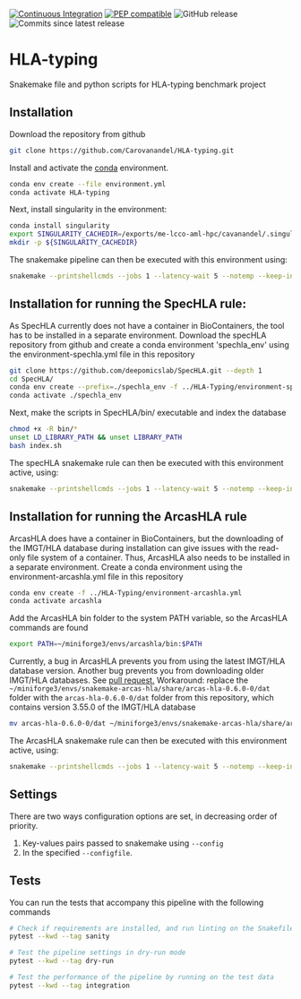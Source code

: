 [![Continuous Integration](https://github.com/Carovanandel/HLA-typing/actions/workflows/ci.yml/badge.svg)](https://github.com/Carovanandel/HLA-typing/actions/workflows/ci.yml)
[![PEP compatible](http://pepkit.github.io/img/PEP-compatible-green.svg)](http://pep.databio.org)
![GitHub release](https://img.shields.io/github/v/release/Carovanandel/HLA-typing)
![Commits since latest release](https://img.shields.io/github/commits-since/Carovanandel/HLA-typing/latest)

# HLA-typing
Snakemake file and python scripts for HLA-typing benchmark project

## Installation
Download the repository from github
```bash
git clone https://github.com/Carovanandel/HLA-typing.git
```

Install and activate the
[conda](https://docs.conda.io/en/latest/miniconda.html)
environment.
```bash
conda env create --file environment.yml
conda activate HLA-typing
```

Next, install singularity in the environment:
```bash
conda install singularity
export SINGULARITY_CACHEDIR=/exports/me-lcco-aml-hpc/cavanandel/.singularity
mkdir -p ${SINGULARITY_CACHEDIR}
```

The snakemake pipeline can then be executed with this environment using:
```bash
snakemake --printshellcmds --jobs 1 --latency-wait 5 --notemp --keep-incomplete --use-singularity --singularity-args ' --cleanenv --bind /tmp' --singularity-prefix '~/.singularity/cache/snakemake' --configfile tests/config.json --config pepfile=tests/pep/100_samples.csv --snakefile Snakefile --until T1K seq2hla optitype
```

## Installation for running the SpecHLA rule:
As SpecHLA currently does not have a container in BioContainers, the tool has to be installed in a separate environment.
Download the specHLA repository from github and create a conda environment 'spechla_env' using the environment-spechla.yml file in this repository
```bash
git clone https://github.com/deepomicslab/SpecHLA.git --depth 1
cd SpecHLA/
conda env create --prefix=./spechla_env -f ../HLA-Typing/environment-spechla.yml
conda activate ./spechla_env
```

Next, make the scripts in SpecHLA/bin/ executable and index the database
```bash
chmod +x -R bin/*
unset LD_LIBRARY_PATH && unset LIBRARY_PATH 
bash index.sh
```

The specHLA snakemake rule can then be executed with this environment active, using:
```bash
snakemake --printshellcmds --jobs 1 --latency-wait 5 --notemp --keep-incomplete --configfile tests/config.json --config pepfile=tests/pep/100_samples.csv --cores 1 --snakefile Snakefile --until spechla
```
## Installation for running the ArcasHLA rule
ArcasHLA does have a container in BioContainers, but the downloading of the IMGT/HLA database 
during installation can give issues with the read-only file system of a container. Thus, ArcasHLA also 
needs to be installed in a separate environment. Create a conda environment using the environment-arcashla.yml file in this repository
```bash
conda env create -f ../HLA-Typing/environment-arcashla.yml
conda activate arcashla
```

Add the ArcasHLA bin folder to the system PATH variable, so the ArcasHLA commands are found
```bash
export PATH=~/miniforge3/envs/arcashla/bin:$PATH
```

Currently, a bug in ArcasHLA prevents you from using the latest IMGT/HLA database version. Another bug prevents you from downloading older IMGT/HLA databases. See [pull request.](https://github.com/RabadanLab/arcasHLA/issues/133)
Workaround: replace the ```~/miniforge3/envs/snakemake-arcas-hla/share/arcas-hla-0.6.0-0/dat``` folder with the ```arcas-hla-0.6.0-0/dat``` folder from this repository, which contains version 3.55.0 of the IMGT/HLA database
```bash
mv arcas-hla-0.6.0-0/dat ~/miniforge3/envs/snakemake-arcas-hla/share/arcas-hla-0.6.0-0/dat
```

The ArcasHLA snakemake rule can then be executed with this environment active, using:
```bash
snakemake --printshellcmds --jobs 1 --latency-wait 5 --notemp --keep-incomplete --configfile tests/config.json --config pepfile=tests/pep/100_samples.csv --cores 1 --snakefile Snakefile --until arcashla
```

## Settings
There are two ways configuration options are set, in decreasing order
of priority.
1. Key-values pairs passed to snakemake using `--config`
2. In the specified `--configfile`.

## Tests
You can run the tests that accompany this pipeline with the following commands

```bash
# Check if requirements are installed, and run linting on the Snakefile
pytest --kwd --tag sanity

# Test the pipeline settings in dry-run mode
pytest --kwd --tag dry-run

# Test the performance of the pipeline by running on the test data
pytest --kwd --tag integration
```
